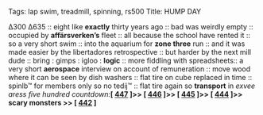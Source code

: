 Tags: lap swim, treadmill, spinning, rs500
Title: HUMP DAY
  
∆300 ∆635 :: eight like **exactly** thirty years ago :: bad was weirdly empty :: occupied by **affärsverken’s** fleet :: all because the school have rented it :: so a very short swim :: into the aquarium for **zone three** run :: and it was made easier by the libertadores retrospective :: but harder by the next mill dude :: bring : gimps : igloo : **logic** :: more fiddling with spreadsheets:: a very short **aerospace** interview on account of remuneration :: move wood where it can be seen by dish washers :: flat tire on cube replaced in time :: spinlb™ for members only so no tedij™ :: flat tire again so **transport** in _exvee_  
_aress five hundred countdown:_**[ [447](https://www.allmusic.com/album/x100pre-mw0003239818) ]>> [ [446](https://www.allmusic.com/album/journey-in-satchidananda-mw0000204160) ]>> [ [445](https://www.allmusic.com/album/close-to-the-edge-mw00006922190) ]>> [ [444](https://www.allmusic.com/album/extraordinary-machine-mw0000398095) ]>> scary monsters >> [ [442](https://www.allmusic.com/album/beauty-behind-the-madness-mw0002860864) ]**  

